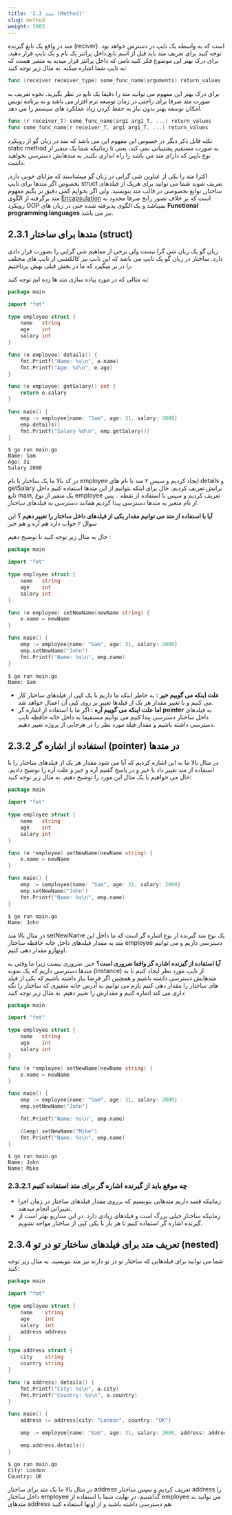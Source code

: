 ```yaml
---
title: '2.3 متد (Method)'
slug: method
weight: 3003
---
```


متد در واقع یک تابع گیرنده (reciver) است که به واسطه یک تایپ در دسترس خواهد بود. توجه کنید برای تعریف متد باید قبل از اسم تابع,داخل پرانتز یک نام و یک تایپ قرار دهید. برای درک بهتر این موضوع فکر کنید نامی که داخل پرانتز قرار میدید یه متغیر هست که به تایپ شما اشاره میکنه. به مثال زیر توجه کنید:


```go
func (receiver receiver_type) some_func_name(arguments) return_values
```

برای درک بهتر این مفهوم می توانید متد را دقیقا یک تابع در نظر بگیرید. نحوه تعریف به صورت متد صرفا برای راحتی در زمان توسعه نرم افزار می باشد و به برنامه نویس امکان توسعه بهتر بدون نیاز به حفظ کردن زیاد عملکرد های سیستم را می دهد.

```go
func (r receiver_T) some_func_name(arg1 arg1_T, ...) return_values
func some_func_name(r receiver_T, arg1 arg1_T, ...) return_values
```
نکته قابل ذکر دیگر در خصوص این مفهوم این می باشد که متد در زبان گو از رویکرد static method به صورت مستقیم پشتیبانی نمی کند، یعنی تا زمانیکه شما یک متغیر از نوع تایپی که دارای متد می باشد را راه اندازی نکنید, به متدهایش دسترسی نخواهید داشت.

اکثرا متد را یکی از عناوین شی گرایی در زبان گو میشناسند که مزایای خوبی دارد, بخصوص اگر متدها برای تایپ struct تعریف شوند شما می توانید برای هریک از فیلدهای ساختار, توابع بخصوصی در قالب متد بنویسید. ولی اگر بخوایم کمی دقیق تر بگیم مفهوم متد برگرفته از الگوی [Encapsulation](https://en.wikipedia.org/wiki/Encapsulation_(computer_programming)) است که بر خلاف تصور رایج صرفا محدود به رویکرد OOP نمیباشد و یک الگوی پذیرفته شده حتی در زبان های **Functional programming languages** نیز می باشد.

## 2.3.1 متدها برای ساختار (struct)

زبان گو یک زبان شی گرا نیست ولی برخی از مفاهیم شی گرایی را بصورت قرار دادی دارد. ساختار در زبان گو یک تایپ می باشد که این تایپ نیز کالکشنی از تایپ های مختلف را در بر میگیرد که ما در بخش قبلی بهش پرداختیم.

به مثالی که در مورد پیاده سازی متد ها زده ایم توجه کنید:


```go
package main

import "fmt"

type employee struct {
    name   string
    age    int
    salary int
}

func (e employee) details() {
    fmt.Printf("Name: %s\n", e.name)
    fmt.Printf("Age: %d\n", e.age)
}

func (e employee) getSalary() int {
    return e.salary
}

func main() {
    emp := employee{name: "Sam", age: 31, salary: 2000}
    emp.details()
    fmt.Printf("Salary %d\n", emp.getSalary())
}
```

```shell
$ go run main.go
Name: Sam
Age: 31
Salary 2000
```

در کد بالا ما یک ساختار با نام employee ایجاد کردیم و سپس ۲ متد با نام های details و getSalary برایش تعریف کردیم. حال برای اینکه بتوانیم از این متدها استفاده کنیم داخل تابع main, یک متغیر از نوع employee تعریف کردیم و سپس با استفاده از نقطه `.` پس از نام متغیر به متدها دسترسی پیدا کردیم همانند دسترسی به فیلدهای ساختار.

**آیا با استفاده از متد می توانیم مقدار یکی از فیلدهای داخل ساختار را تغییر دهیم ؟** این سوال ۲ جواب دارد هم آره و هم خیر 

حال به مثال زیر توجه کنید تا توضیح دهیم :

```go
package main

import "fmt"

type employee struct {
    name   string
    age    int
    salary int
}

func (e employee) setNewName(newName string) {
    e.name = newName
}

func main() {
    emp := employee{name: "Sam", age: 31, salary: 2000}
    emp.setNewName("John")
    fmt.Printf("Name: %s\n", emp.name)
}
```

```shell
$ go run main.go
Name: Sam
```

- **علت اینکه می گوییم خیر :** به خاطر اینکه ما داریم با یک کپی از فیلدهای ساختار کار می کنیم و با تغییر مقدار هر یک از فیلدها تغییر بر روی کپی آن اعمال خواهد شد.
- **اما علت اینکه می گوییم آره :** اگر ما با استفاده از اشاره گر **pointer** به فیلدهای داخل ساختار دسترسی پیدا کنیم می توانیم مستقیما به داخل خانه حافظه تایپ دسترسی داشته باشیم و مقدار فیلد مورد نظر را در هرجایی از پروژه تغییر دهیم.


## 2.3.2 استفاده از اشاره گر (pointer) در متدها

در مثال بالا ما به این اشاره کردیم که آیا می شود مقدار هر یک از فیلدهای ساختار را با استفاده از متد تغییر داد یا خیر و در پاسخ گفتیم آره و خیر و علت آره را توضیح دادیم. حال می خواهیم با یک مثال این مورد را توضیح دهیم. به مثال زیر توجه کنید:

```go
package main

import "fmt"

type employee struct {
    name   string
    age    int
    salary int
}

func (e *employee) setNewName(newName string) {
    e.name = newName
}

func main() {
    emp := &employee{name: "Sam", age: 31, salary: 2000}
    emp.setNewName("John")
    fmt.Printf("Name: %s\n", emp.name)
}
```

```shell
$ go run main.go
Name: John
```

در مثال بالا متد setNewName یک نوع متد گیرنده از نوع اشاره گر است که ما داخل این متد به مقدار فیلدهای داخل خانه حافظه ساختار employee دسترسی داریم و می توانیم اونهارو مقدار دهی کنیم.


**آیا استفاده از گیرنده اشاره گر واقعا ضروری است؟** خیر, ضروری نیست زیرا ما وقتی به متدها دسترسی داریم که یک نمونه (instance) از تایپ مورد نظر ایجاد کنیم تا به  متدهایش دسترسی داشته باشیم و همچنین اگر فرضا نیاز داشته باشیم که یکی از فیلد های ساختار را مقدار دهی کنیم بازم می توانیم به آدرس خانه متغیری که ساختار را نگه داری می کند اشاره کنیم و مقدارش را تغییر دهیم. به مثال زیر توجه کنید:

```go
package main

import "fmt"

type employee struct {
    name   string
    age    int
    salary int
}

func (e *employee) setNewName(newName string) {
    e.name = newName
}

func main() {
    emp := employee{name: "Sam", age: 31, salary: 2000}
    emp.setNewName("John")

    fmt.Printf("Name: %s\n", emp.name)

    (&emp).setNewName("Mike")
    fmt.Printf("Name: %s\n", emp.name)
}
```

```shell
$ go run main.go
Name: John
Name: Mike
```

### 2.3.2.1 چه موقع باید از گیرنده اشاره گر برای متد استفاده کنیم

- زمانیکه قصد داریم متدهایی بنویسیم که برروی مقدار فیلدهای ساختار در زمان اجرا تغییراتی انجام میدهند.
- زمانیکه ساختار خیلی بزرگ است و فیلدهای زیادی دارد. در این سناریو بهتر است از گیرنده اشاره گر استفاده کنیم تا هر بار با یکی کپی از ساختار مواجه نشویم.

## 2.3.4 تعریف متد برای فیلدهای ساختار تو در تو (nested)

شما می توانید برای فیلدهایی که ساختار تو در تو دارند نیز متد بنویسید. به مثال زیر توجه کنید:

```go
package main

import "fmt"

type employee struct {
	name    string
	age     int
	salary  int
	address address
}

type address struct {
	city    string
	country string
}

func (a address) details() {
	fmt.Printf("City: %s\n", a.city)
	fmt.Printf("Country: %s\n", a.country)
}

func main() {
	address := address{city: "London", country: "UK"}

	emp := employee{name: "Sam", age: 31, salary: 2000, address: address}

	emp.address.details()
}
```

```shell
$ go run main.go
City: London
Country: UK
```

در مثال بالا ما یک متد برای ساختار address تعریف کردیم و سپس ساختار address را داخل ساختار employee گذاشتیم. در نهایت شما با استفاده از employee می توانید به متدهای address هم دسترسی داشته باشید و از اونها استفاده کنید.
